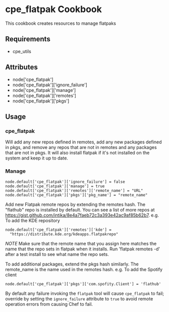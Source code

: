 cpe_flatpak Cookbook
====================
This cookbook creates resources to manage flatpaks

Requirements
------------
* cpe_utils

Attributes
----------
* node['cpe_flatpak']
* node['cpe_flatpak']['ignore_failure']
* node['cpe_flatpak']['manage']
* node['cpe_flatpak']['remotes']
* node['cpe_flatpak']['pkgs']

Usage
-----

### cpe_flatpak
Will add any new repos defined in remotes, add any new packages defined
in pkgs, and remove any repos that are not in remotes and any packages
that are not in pkgs.
It will also install flatpak if it's not installed on the system and keep
it up to date.

### Manage

```
node.default['cpe_flatpak']['ignore_failure'] = false
node.default['cpe_flatpak']['manage'] = true
node.default['cpe_flatpak']['remotes']['remote_name'] = "URL"
node.default['cpe_flatpak']['pkgs']['pkg_name'] = "remote_name"
```

Add new Flatpak remote repos by extending the remotes hash. The "flathub"
repo is installed by default. You can see a list of more repos at
<https://gist.github.com/intika/8e4a7faeb72c3a393e42ac9af85b62b7>.
e.g. To add the KDE repository

```
node.default['cpe_flatpak']['remotes']['kde'] =
  "https://distribute.kde.org/kdeapps.flatpakrepo"
```

*NOTE* Make sure that the remote name that you assign here matches the name
that the repo sets in flatpak when it installs. Run
'flatpak remotes -d' after a test install to see what name the repo sets.

To add additional packages, extend the pkgs hash similarly. The remote_name
is the name used in the remotes hash.
e.g. To add the Spotify client

```
node.default['cpe_flatpak']['pkgs']['com.spofity.Client'] = 'flathub'
```

By default any failure invoking the `flatpak` tool will cause `cpe_flatpak` to
fail; override by setting the `ignore_failure` attribute to `true` to avoid
remote operation errors from causing Chef to fail.
